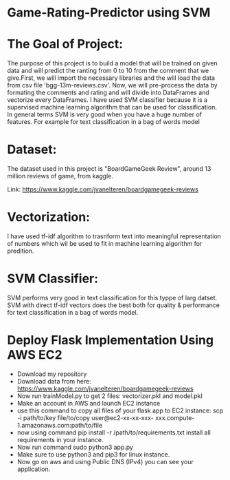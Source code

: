 # Game-Rating-Predictor using SVM

# The Goal of Project:
 The purpose of this project is to build a model that will be trained on given data and will predict the ranting from 0 to 10 from the comment that we give.First, we will import the necessary libraries and the will load the data from csv file 'bgg-13m-reviews.csv'. Now, we will pre-process the data by formating the comments and rating and will divide into DataFrames and vectorize every DataFrames. I have used SVM classifier because it is a supervised machine learning algorithm that can be used for classification. In general terms SVM is very good when you have a huge number of features. For example for text classification in a bag of words model

# Dataset:
The dataset used in this project is "BoardGameGeek Review", around 13 million reviews of game, from kaggle.
 
Link: https://www.kaggle.com/jvanelteren/boardgamegeek-reviews 
 
# Vectorization:
I have used tf-idf algorithm to trasnform text into meaningful representation of numbers  which wil be used to fit in machine learning algorithm for predition.

# SVM Classifier:
SVM performs very good in text classification for this typpe of larg datset. SVM with direct tf-idf vectors does the best both for quality & performance for text classification in a bag of words model. 
# Deploy Flask Implementation Using AWS EC2
- Download my repository
- Download data from here: https://www.kaggle.com/jvanelteren/boardgamegeek-reviews 
- Now run trainModel.py to get 2 files: vectorizer.pkl and model.pkl
- Make an account in AWS and launch EC2 instance
- use this command to copy all files of your flask app to EC2 instance: scp -i path/to/key file/to/copy user@ec2-xx-xx-xxx- xxx.compute-1.amazonaws.com:path/to/file
- now using command pip install -r /path/to/requirements.txt install all requirements in your instance.
- Now run command sudo python3 app.py 
- Make sure to use python3 and pip3 for linux instance.
- Now go on aws and using Public DNS (IPv4) you can see your application.
